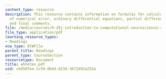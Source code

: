 ```yaml
---
content_type: resource
description: This resource contains information on formulas for calculus, sources
  of numerical error, ordinary differential equations, partial differential equations,
  and final comments.
file: /media/courses/9-29j-introduction-to-computational-neuroscience-spring-2004/cb4507ee2c59db4dd2343672492a252a_whnotes.pdf
file_type: application/pdf
learning_resource_types:
- Readings
ocw_type: OCWFile
parent_title: Readings
parent_type: CourseSection
resourcetype: Document
title: whnotes.pdf
uid: cb4507ee-2c59-db4d-d234-3672492a252a
---
```

